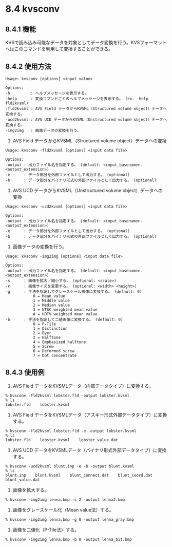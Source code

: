 # 8.4 kvsconv #

## 8.4.1 機能 ##
KVSで読み込み可能なデータを対象としてデータ変換を行う。KVSフォーマットへはこのコマンドを利用して変換することができる。

## 8.4.2 使用方法 ##
```
Usage: kvsconv [options] <input value>

Options:
-h         : ヘルプメッセージを表示する。
-help      : 変換コマンドごとのヘルプメッセージを表示する。 (ex. -help fld2kvsml)
-fld2kvsml : AVS Field データからKVSML（Structured volume object）データへ変換する。
-ucd2kvsml : AVS UCD データからKVSML（Unstructured volume object）データへ変換する。
-img2img   : 画像データの変換を行う。
```

  1. AVS Field データからKVSML（Structured volume object）データへの変換
```
Usage: kvsconv -fld2kvsml [options] <input data file>

Options:
-output : 出力ファイル名を指定する。 (default: <input_basename>.<output_extension>)
-e      : データ部分を外部ファイルとして出力する。 (optional)
-b      : データ部分をバイナリ形式の外部ファイルとして出力する。 (optional)
```
  1. AVS UCD データからKVSML（Unstructured volume object）データへの変換
```
Usage: kvsconv -ucd2kvsml [options] <input data file>

Options:
-output : 出力ファイル名を指定する。 (default: <input_basename>.<output_extension>)
-e      : データ部分を外部ファイルとして出力する。 (optional)
-b      : データ部分をバイナリ形式の外部ファイルとして出力する。 (optional)
```
  1. 画像データの変換を行う。
```
Usage: kvsconv -img2img [options] <input data file>

Options:
-output	: 出力ファイル名を指定する。 (default: <input_basename>.<output_extension>)
-s		: 画像を拡大／縮小する。 (optional: <scale>)
-r		: 画像サイズを変更する。 (optional: <width> <height>)
-g		: 手法を指定してグレースケール画像に変換する。 (default: 0)
			0 = Mean value
			1 = Middle value
			2 = Median value
			3 = NTSC weighted mean value
			4 = HDTV weighted mean value
-b		: 手法を指定して二値画像に変換する。 (default: 0)
			0 = P-Tile
			1 = Distinction
			2 = Byer
			3 = Halftone
			4 = Emphasized halftone
			5 = Screw
			6 = Deformed screw
			7 = Dot concentrate
```

## 8.4.3 使用例 ##

  1. AVS Field データをKVSMLデータ（内部データタイプ）に変換する。
```
% kvsconv -fld2kvsml lobster.fld -output lobster.kvsml
% ls
lobster.fld    lobster.kvsml
```
  1. AVS Field データをKVSMLデータ（アスキー形式外部データタイプ）に変換する。
```
% kvsconv -fld2kvsml lobster.fld -e -output lobster.kvsml
% ls
lobster.fld    lobster.kvsml    lobster_value.dat
```
  1. AVS UCD データをKVSMLデータ（バイナリ形式外部データタイプ）に変換する。
```
% kvsconv -ucd2kvsml blunt.inp -e -b -output blunt.kvsml
% ls
blunt.inp    blunt.kvsml    blunt_connect.dat    blunt_coord.dat    blunt_value.dat
```
  1. 画像を拡大する。
```
% kvsconv -img2img lenna.bmp -s 2 -output lenna2.bmp
```
  1. 画像をグレースケール化（Mean value法）する。
```
% kvsconv -img2img lenna.bmp -g 0 -output lenna_gray.bmp
```
  1. 画像を二値化（P-Tile法）する。
```
% kvsconv -img2img lenna.bmp -b 0 -output lenna_bit.bmp
```
